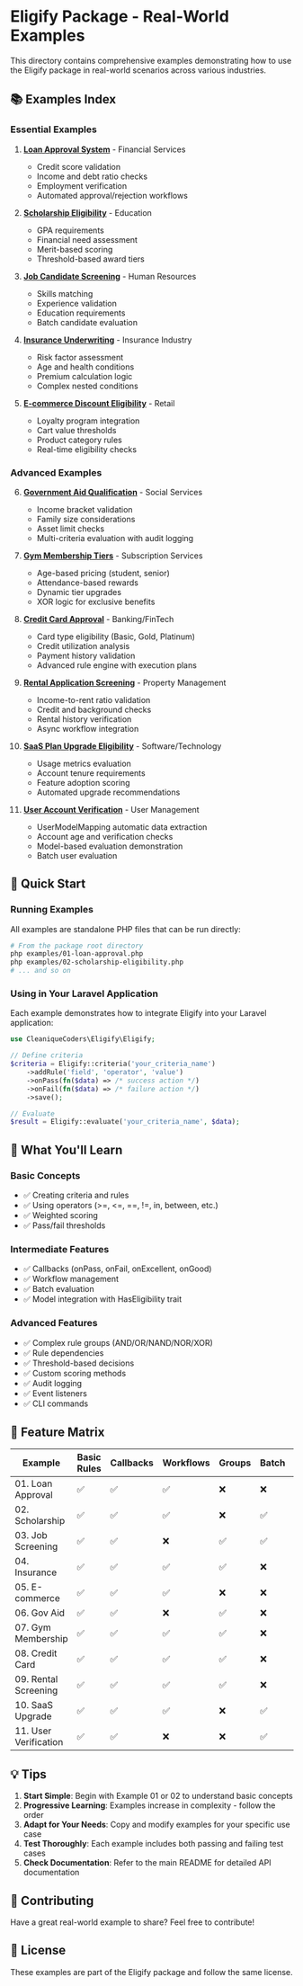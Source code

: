 # Eligify Package - Real-World Examples

This directory contains comprehensive examples demonstrating how to use the Eligify package in real-world scenarios across various industries.

## 📚 Examples Index

### Essential Examples

1. **[Loan Approval System](01-loan-approval.php)** - Financial Services
   - Credit score validation
   - Income and debt ratio checks
   - Employment verification
   - Automated approval/rejection workflows

2. **[Scholarship Eligibility](02-scholarship-eligibility.php)** - Education
   - GPA requirements
   - Financial need assessment
   - Merit-based scoring
   - Threshold-based award tiers

3. **[Job Candidate Screening](03-job-candidate-screening.php)** - Human Resources
   - Skills matching
   - Experience validation
   - Education requirements
   - Batch candidate evaluation

4. **[Insurance Underwriting](04-insurance-underwriting.php)** - Insurance Industry
   - Risk factor assessment
   - Age and health conditions
   - Premium calculation logic
   - Complex nested conditions

5. **[E-commerce Discount Eligibility](05-e-commerce-discount-eligibility.php)** - Retail
   - Loyalty program integration
   - Cart value thresholds
   - Product category rules
   - Real-time eligibility checks

### Advanced Examples

6. **[Government Aid Qualification](06-government-aid-qualification.php)** - Social Services
   - Income bracket validation
   - Family size considerations
   - Asset limit checks
   - Multi-criteria evaluation with audit logging

7. **[Gym Membership Tiers](07-gym-membership-tiers.php)** - Subscription Services
   - Age-based pricing (student, senior)
   - Attendance-based rewards
   - Dynamic tier upgrades
   - XOR logic for exclusive benefits

8. **[Credit Card Approval](08-credit-card-approval.php)** - Banking/FinTech
   - Card type eligibility (Basic, Gold, Platinum)
   - Credit utilization analysis
   - Payment history validation
   - Advanced rule engine with execution plans

9. **[Rental Application Screening](09-rental-application-screening.php)** - Property Management
   - Income-to-rent ratio validation
   - Credit and background checks
   - Rental history verification
   - Async workflow integration

10. **[SaaS Plan Upgrade Eligibility](10-saas-plan-upgrade-eligibility.php)** - Software/Technology
    - Usage metrics evaluation
    - Account tenure requirements
    - Feature adoption scoring
    - Automated upgrade recommendations

11. **[User Account Verification](11-user-account-verification.php)** - User Management
    - UserModelMapping automatic data extraction
    - Account age and verification checks
    - Model-based evaluation demonstration
    - Batch user evaluation

## 🚀 Quick Start

### Running Examples

All examples are standalone PHP files that can be run directly:

```bash
# From the package root directory
php examples/01-loan-approval.php
php examples/02-scholarship-eligibility.php
# ... and so on
```

### Using in Your Laravel Application

Each example demonstrates how to integrate Eligify into your Laravel application:

```php
use CleaniqueCoders\Eligify\Eligify;

// Define criteria
$criteria = Eligify::criteria('your_criteria_name')
    ->addRule('field', 'operator', 'value')
    ->onPass(fn($data) => /* success action */)
    ->onFail(fn($data) => /* failure action */)
    ->save();

// Evaluate
$result = Eligify::evaluate('your_criteria_name', $data);
```

## 📖 What You'll Learn

### Basic Concepts

- ✅ Creating criteria and rules
- ✅ Using operators (>=, <=, ==, !=, in, between, etc.)
- ✅ Weighted scoring
- ✅ Pass/fail thresholds

### Intermediate Features

- ✅ Callbacks (onPass, onFail, onExcellent, onGood)
- ✅ Workflow management
- ✅ Batch evaluation
- ✅ Model integration with HasEligibility trait

### Advanced Features

- ✅ Complex rule groups (AND/OR/NAND/NOR/XOR)
- ✅ Rule dependencies
- ✅ Threshold-based decisions
- ✅ Custom scoring methods
- ✅ Audit logging
- ✅ Event listeners
- ✅ CLI commands

## 🎯 Feature Matrix

| Example | Basic Rules | Callbacks | Workflows | Groups | Batch | Model | Audit | CLI |
|---------|-------------|-----------|-----------|--------|-------|-------|-------|-----|
| 01. Loan Approval | ✅ | ✅ | ✅ | ❌ | ❌ | ❌ | ✅ | ❌ |
| 02. Scholarship | ✅ | ✅ | ✅ | ❌ | ✅ | ❌ | ✅ | ❌ |
| 03. Job Screening | ✅ | ✅ | ❌ | ✅ | ✅ | ✅ | ❌ | ❌ |
| 04. Insurance | ✅ | ✅ | ✅ | ✅ | ❌ | ❌ | ✅ | ❌ |
| 05. E-commerce | ✅ | ✅ | ✅ | ❌ | ❌ | ✅ | ❌ | ❌ |
| 06. Gov Aid | ✅ | ✅ | ❌ | ✅ | ❌ | ✅ | ✅ | ❌ |
| 07. Gym Membership | ✅ | ✅ | ✅ | ✅ | ❌ | ✅ | ❌ | ❌ |
| 08. Credit Card | ✅ | ✅ | ✅ | ✅ | ❌ | ❌ | ✅ | ✅ |
| 09. Rental Screening | ✅ | ✅ | ✅ | ✅ | ❌ | ✅ | ✅ | ❌ |
| 10. SaaS Upgrade | ✅ | ✅ | ✅ | ❌ | ✅ | ✅ | ❌ | ✅ |
| 11. User Verification | ✅ | ✅ | ❌ | ❌ | ✅ | ✅ | ❌ | ❌ |

## 💡 Tips

1. **Start Simple**: Begin with Example 01 or 02 to understand basic concepts
2. **Progressive Learning**: Examples increase in complexity - follow the order
3. **Adapt for Your Needs**: Copy and modify examples for your specific use case
4. **Test Thoroughly**: Each example includes both passing and failing test cases
5. **Check Documentation**: Refer to the main README for detailed API documentation

## 🤝 Contributing

Have a great real-world example to share? Feel free to contribute!

## 📄 License

These examples are part of the Eligify package and follow the same license.

